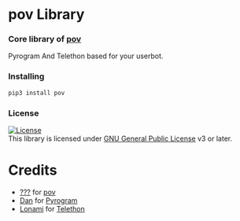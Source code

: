 # pov Library


### Core library of [pov](https://pypi.org/project/pov/)
Pyrogram And Telethon based for your userbot.


### Installing

``` bash
pip3 install pov
```

### License
[![License](https://www.gnu.org/graphics/gplv3-with-text-136x68.png)](LICENSE)   
This library is licensed under [GNU General Public License](https://www.gnu.org/licenses/agpl-3.0.html) v3 or later.

# Credits
*  [???](https://pypi.org/project/pov/) for [pov](https://pypi.org/project/pov/)
*  [Dan](https://github.com/delivrance) for [Pyrogram](https://github.com/pyrogram/pyrogram)
*  [Lonami](https://github.com/LonamiWebs/) for [Telethon](https://github.com/LonamiWebs/Telethon)

